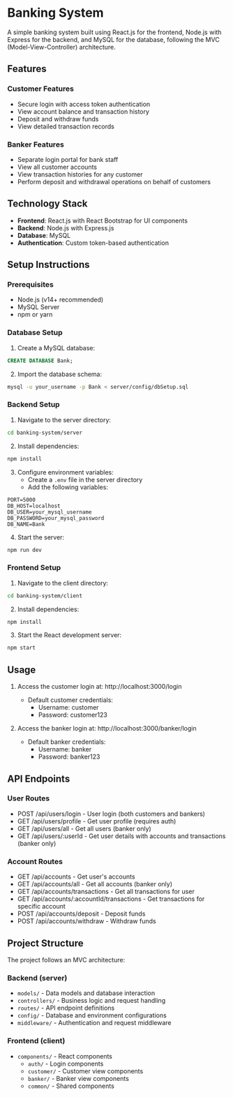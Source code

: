 # Banking System

A simple banking system built using React.js for the frontend, Node.js with Express for the backend, and MySQL for the database, following the MVC (Model-View-Controller) architecture.

## Features

### Customer Features

- Secure login with access token authentication
- View account balance and transaction history
- Deposit and withdraw funds
- View detailed transaction records

### Banker Features

- Separate login portal for bank staff
- View all customer accounts
- View transaction histories for any customer
- Perform deposit and withdrawal operations on behalf of customers

## Technology Stack

- **Frontend**: React.js with React Bootstrap for UI components
- **Backend**: Node.js with Express.js
- **Database**: MySQL
- **Authentication**: Custom token-based authentication

## Setup Instructions

### Prerequisites

- Node.js (v14+ recommended)
- MySQL Server
- npm or yarn

### Database Setup

1. Create a MySQL database:

```sql
CREATE DATABASE Bank;
```

2. Import the database schema:

```bash
mysql -u your_username -p Bank < server/config/dbSetup.sql
```

### Backend Setup

1. Navigate to the server directory:

```bash
cd banking-system/server
```

2. Install dependencies:

```bash
npm install
```

3. Configure environment variables:
   - Create a `.env` file in the server directory
   - Add the following variables:

```
PORT=5000
DB_HOST=localhost
DB_USER=your_mysql_username
DB_PASSWORD=your_mysql_password
DB_NAME=Bank
```

4. Start the server:

```bash
npm run dev
```

### Frontend Setup

1. Navigate to the client directory:

```bash
cd banking-system/client
```

2. Install dependencies:

```bash
npm install
```

3. Start the React development server:

```bash
npm start
```

## Usage

1. Access the customer login at: http://localhost:3000/login

   - Default customer credentials:
     - Username: customer
     - Password: customer123

2. Access the banker login at: http://localhost:3000/banker/login
   - Default banker credentials:
     - Username: banker
     - Password: banker123

## API Endpoints

### User Routes

- POST /api/users/login - User login (both customers and bankers)
- GET /api/users/profile - Get user profile (requires auth)
- GET /api/users/all - Get all users (banker only)
- GET /api/users/:userId - Get user details with accounts and transactions (banker only)

### Account Routes

- GET /api/accounts - Get user's accounts
- GET /api/accounts/all - Get all accounts (banker only)
- GET /api/accounts/transactions - Get all transactions for user
- GET /api/accounts/:accountId/transactions - Get transactions for specific account
- POST /api/accounts/deposit - Deposit funds
- POST /api/accounts/withdraw - Withdraw funds

## Project Structure

The project follows an MVC architecture:

### Backend (server)

- `models/` - Data models and database interaction
- `controllers/` - Business logic and request handling
- `routes/` - API endpoint definitions
- `config/` - Database and environment configurations
- `middleware/` - Authentication and request middleware

### Frontend (client)

- `components/` - React components
  - `auth/` - Login components
  - `customer/` - Customer view components
  - `banker/` - Banker view components
  - `common/` - Shared components
